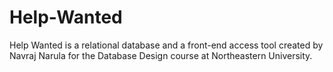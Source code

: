 # Help-Wanted

Help Wanted is a relational database and a front-end access tool created by Navraj Narula for the Database Design course at Northeastern University. 
